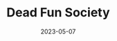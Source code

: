 ---
title: Dead Fun Society
slug: dead-fun-society
subheader: 'written by David Nathan Twersky and Noah Klowden

  directed by Noah Klowden

  Spring 2023'
description: 'When the president of an anti-establishment UChicago club is murdered during their annual fundraiser, the other officers must solve his murder while trying to keep the event going. The Dead Fun Society uses the audience at the fundraiser as the detectives in their mystery, trying to keep the event going while trying to find whodunit. As the conspiracy becomes deeper and more ridiculous, the hypocrisy and comedy of each of the remaining officers becomes clear.'
tickets_link: 'https://tickets.uchicago.edu/Online/default.asp?doWork::WScontent::loadArticle=Load&BOparam::WScontent::loadArticle::article_id=6C1E1365-0981-44B1-88AF-8ED5975BBB97'
roles:
  Cast:
  - name: Josh Winston
    role: Ben
    bio:
  - name: Joseph DePaula
    role: Mark
    bio: is a first-year History major. He is a member of Attori Senza Paura—the Commedia dell'Arte troupe on campus—and he was last seen on stage playing an uncountable, motley crew of characters in *The Physicists* and as Little John in *Marian, or the True Tale of Robin Hood*. He was last seen publicly, however, developing a Vitamin D deficiency in Cobb Cafe (to get into character).
  - name: Catherine Rohret
    role: Danny
    bio: 
  - name: Caroline Lopez
    role: Aspen
    bio: 
  - name: Giancarlo Beritela
    role: Chase
    bio: 
  - name: Allison Kanter
    role: Robin
    bio: 
  - name: Julia Morales
    role: Nicole
    bio: "is a first-year Near Eastern Language and Civilizations and History double major. With University Theatre and Cup of Theatre, she has previously worked on *Marian, or the True Tale of Robin Hood* (Lucy), *Arms and the Man* (Louka), *Macbeth in Space* (Lennox), and *The Physicists* (Nurse Monika/Head Nurse). She is excited to share this show with you, and hope you enjoy the show! Thanks for coming."
  Production Staff:
  - name: Noah Klowden
    role: Co-Writer/Director
    bio:
  - name: David Nathan Twersky
    role: Co-Writer
    bio: 
  - name: Yufei Chen
    role: Production Manager
    bio: "is a first-year student. She has previously worked on *Marian, or the True Tale of Robin Hood* (ASM), *Macbeth in Space* (SM), *Laika’s Coffin* (ASM), and *Twelfth Night* (ALD)."
  - name: Chenjia Zhang
    role: Co-Stage Manager
    bio: is a first-year Math and Computer Science major. He has previously worked on *Macbeth in Space* (Assistant Stage Manager). He would like to thank all the cast and crew for their wonderful work during the quarter, especially the Co-SM Sophie and ASM Barbara!
  - name: Sophie Pope McCright
    role: Co-Stage Manager
    bio: is a second-year Political Science and Cinema & Media Studies major. She has previously stage managed for Cup of Theater's *Arms and the Man*. This is her first UT show.
  - name: Yifan Zou
    role: Scenic Designer
    bio:
  - name: Lila Alonso
    role: Costume Designer
    bio: is a fourth-year English major. She has previously worked on *Arms and the Man* (Costume Designer). In her spare time, she co-hosts a podcast and takes walks with her dog, Rocket.
  - name: Emily Zen
    role: Props Designer
    bio: 
  - name: Kayla Bock
    role: Sound Designer
    bio:
  - name: Emma Linderman
    role: Improvisation Specialist
    bio:
  - name: Aashna Moorjani
    role: Assistant Director
    bio: is a second-year majoring in Creative Writing, Law Letters, and Gender and Sexuality Studies. Though she always enjoyed theater as an audience member, she decided to take that further this year, acting in *The Intruder* (Younger Daughter) and *Arms and the Man* (Catherine), and now directing *Dead Fun Society*. In the rare moments she's not at rehearsal, you'll find her struggling to bake fancy French desserts or reading a trashy romance novel.
  - name: Aneth Rodriguez
    role: Assistant Director
    bio: 
  - name: Barbara Wang
    role: Assistant Stage Manager
    bio: is a first-year Econ and Public Policy major, and *Dead Fun Society* is her first time being an Assistant Stage Manager. She wants to say thank you to the DFS cohort and especially to the Co-Stage Managers!
  - name: You Li
    role: Assistant Scenic Designer
    bio: 
  - name: Kelly Mao
    role: Committee Liaison
    bio: is a second-year Computer Science and Mathematics major whose previous UT credits include *The Laramie Project* (Calling Stage Manager, SM Collective™) and *The Heirs* (Production Manager). 
  - name: Sana Fessuh
    role: Tech Staff Liaison
layout: show-info
quarter: spring
year: 2023
season: 2022-2023 Shows
date: 2023-05-07

---